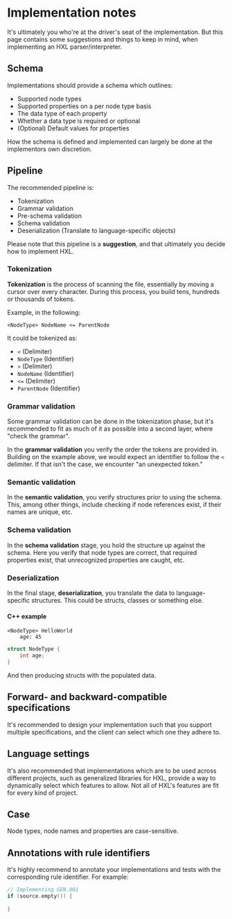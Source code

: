 # Implementation notes

It's ultimately you who're at the driver's seat of the implementation.
But this page contains some suggestions and things to keep in mind, when
implementing an HXL parser/interpreter.

## Schema

Implementations should provide a schema which outlines:

- Supported node types
- Supported properties on a per node type basis
- The data type of each property
- Whether a data type is required or optional
- (Optional) Default values for properties

How the schema is defined and implemented can largely be done
at the implementors own discretion.

## Pipeline

The recommended pipeline is:

- Tokenization
- Grammar validation
- Pre-schema validation
- Schema validation
- Deserialization (Translate to language-specific objects)

Please note that this pipeline is a **suggestion**, and that ultimately
you decide how to implement HXL.

### Tokenization

**Tokenization** is the process of scanning the file, essentially by moving
a cursor over every character. During this process, you build tens, hundreds or
thousands of tokens.

Example, in the following:

`````text
<NodeType> NodeName <= ParentNode
`````

It could be tokenized as:

- ``<`` (Delimiter)
- ``NodeType`` (Identifier)
- ``>`` (Delimiter)
- ``NodeName`` (Identifier)
- ``<=`` (Delimiter)
- ``ParentNode`` (Identifier)

### Grammar validation

Some grammar validation can be done in the tokenization phase, but it's
recommended to fit as much of it as possible into a second layer, where
"check the grammar".

In the **grammar validation** you verify the order the tokens are provided
in. Building on the example above, we would expect an identifier to follow
the ``<`` delimiter. If that isn't the case, we encounter "an unexpected token."

### Semantic validation

In the **semantic validation**, you verify structures prior to using the
schema. This, among other things, include checking if node references
exist, if their names are unique, etc.

### Schema validation

In the **schema validation** stage, you hold the structure up
against the schema. Here you verify that node types are correct, that
required properties exist, that unrecognized properties are caught, etc.

### Deserialization

In the final stage, **deserialization**, you translate the data to
language-specific structures. This could be structs, classes or something else.

#### C++ example

````text
<NodeType> HelloWorld
    age: 45
````

````cpp
struct NodeType {
    int age;
}
````

And then producing structs with the populated data.

## Forward- and backward-compatible specifications

It's recommended to design your implementation such that you support
multiple specifications, and the client can select which one
they adhere to.

## Language settings

It's also recommended that implementations which are to be used across
different projects, such as generalized libraries for HXL, provide a
way to dynamically select which features to allow. Not all of HXL's features
are fit for every kind of project.

## Case

Node types, node names and properties are case-sensitive.

## Annotations with rule identifiers

It's highly recommend to annotate your implementations and tests with
the corresponding rule identifier. For example:

````cpp
// Implementing GEN.001
if (source.empty()) {
    
}
````
